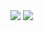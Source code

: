 
<img src="./images_for_readme/LE_VS_DFE.jpg">
<img src="./images_for_readme/VA_LMMSE_DFE_comparision.jpg">
